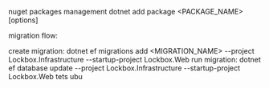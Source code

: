 
nuget packages management
dotnet add <PROJECT> package <PACKAGE_NAME> [options]

migration flow:

create migration:
dotnet ef migrations add <MIGRATION_NAME> --project Lockbox.Infrastructure --startup-project Lockbox.Web
run migration:
dotnet ef database update --project Lockbox.Infrastructure --startup-project Lockbox.Web
tets ubu
